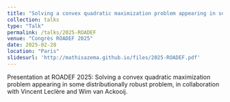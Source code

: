 ```yaml
---
title: "Solving a convex quadratic maximization problem appearing in some distributionally robust problem"
collection: talks
type: "Talk"
permalink: /talks/2025-ROADEF
venue: "Congrès ROADEF 2025"
date: 2025-02-28
location: "Paris"
slidesurl: 'http://mathisazema.github.io/files/2025-ROADEF.pdf'
---
```

Presentation at ROADEF 2025: Solving a convex quadratic maximization problem appearing in some distributionally robust problem, in collaboration with Vincent Leclère and Wim van Ackooij.